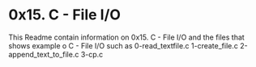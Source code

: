 # 0x15. C - File I/O
This Readme contain information on 0x15. C - File I/O and the files that shows example o C - File I/O such as 
0-read_textfile.c
1-create_file.c
2-append_text_to_file.c
3-cp.c
